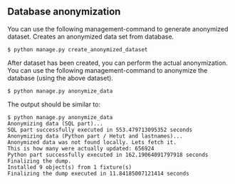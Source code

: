 ## Database anonymization

You can use the following management-command to generate anonymized dataset.
Creates an anonymized data set from database.

```
$ python manage.py create_anonymized_dataset
```

After dataset has been created, you can perform the actual anonymization.
You can use the following management-command to anonymize the database (using the above dataset).

```
$ python manage.py anonymize_data
```

The output should be similar to:

```
$ python manage.py anonymize_data
Anonymizing data (SQL part)...
SQL part successfully executed in 553.479713095352 seconds
Anonymizing data (Python part / Hetut and lastnames)...
Anonymized data was not found locally. Lets fetch it.
This is how many were actually updated: 656924
Python part successfully executed in 162.19064091797918 seconds
Finalizing the dump.
Installed 9 object(s) from 1 fixture(s)
Finalizing the dump executed in 11.84185007121414 seconds
```
